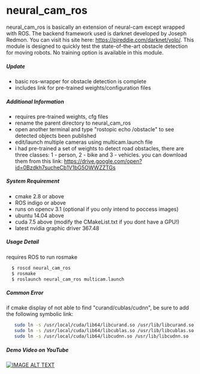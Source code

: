 # neural_cam_ros

neural_cam_ros is basically an extension of neural-cam except wrapped with ROS. The backend framework used is darknet developed by Joseph Redmon. You can visit his site here: https://pjreddie.com/darknet/yolo/. This module is designed to quickly test the state-of-the-art obstacle detection for moving robots. No training option is available in this module.

##### Update
  - basic ros-wrapper for obstacle detection is complete
  - includes link for pre-trained weights/configuration files

##### Additional Information
  - requires pre-trained weights, cfg files
  - rename the parent directory to neural_cam_ros
  - open another terminal and type "rostopic echo /obstacle" to see detected objects been published
  - edit/launch multiple cameras using multicam.launch file
  - i had pre-trained a set of weights to detect road obstacles, there are three classes: 1 - person, 2 - bike and 3 - vehicles. you can download them from this link: https://drive.google.com/open?id=0Bzdkh7sucheCb1V1bG5OWWZZTGs

##### System Requirement
- cmake 2.8 or above
- ROS indigo or above
- runs on opencv 3.1 (optional if you only intend to poccess images)
- ubuntu 14.04 above
- cuda 7.5 above (modify the CMakeList.txt if you dont have a GPU!)
- latest nvidia graphic driver 367.48

##### Usage Detail
requires ROS to run rosmake
  ```sh
    $ roscd neural_cam_ros
    $ rosmake
    $ roslaunch neural_cam_ros multicam.launch
 ```

##### Common Error
if cmake display of not able to find "curand/cublas/cudnn", be sure to add the following symbolic link:

```sh
   sudo ln -s /usr/local/cuda/lib64/libcurand.so /usr/lib/libcurand.so
   sudo ln -s /usr/local/cuda/lib64/libcublas.so /usr/lib/libcublas.so
   sudo ln -s /usr/local/cuda/lib64/libcudnn.so /usr/lib/libcudnn.so
```

##### Demo Video on YouTube
[![IMAGE ALT TEXT](http://img.youtube.com/vi/ZW0B2wk8dPA/0.jpg)](http://www.youtube.com/watch?v=ZW0B2wk8dPA "Yolo Road Obstacle Detector")
